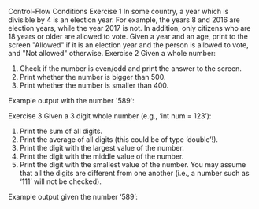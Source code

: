 Control-Flow
Conditions
Exercise 1
In some country, a year which is divisible by 4 is an election year. For example, the years 8 and 2016 are election years, while the year 2017 is not. In addition, only citizens who are 18 years or older are allowed to vote. Given a year and an age, print to the screen "Allowed" if it is an election year and the person is allowed to vote, and "Not allowed" otherwise.
Exercise 2
Given a whole number: 
1. Check if the number is even/odd and print the answer to the screen. 
2. Print whether the number is bigger than 500. 
3. Print whether the number is smaller than 400. 

Example output with the number '589':
 
Exercise 3
Given a 3 digit whole number (e.g., ‘int num = 123’): 
1. Print the sum of all digits. 
2. Print the average of all digits (this could be of type ‘double’!). 
3. Print the digit with the largest value of the number. 
4. Print the digit with the middle value of the number. 
5. Print the digit with the smallest value of the number. 
You may assume that all the digits are different from one another (i.e., a number such as ‘111’ will not be checked).

Example output given the number ‘589’:  
